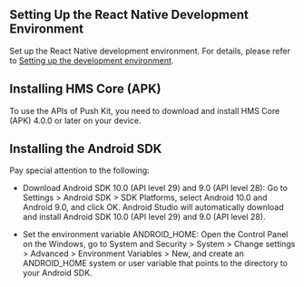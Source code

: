 ## Setting Up the React Native Development Environment
Set up the React Native development environment. For details, please refer to [Setting up the development environment](https://reactnative.dev/docs/environment-setup).

## Installing HMS Core (APK)

To use the APIs of Push Kit, you need to download and install HMS Core (APK) 4.0.0 or later on your device.

## Installing the Android SDK

Pay special attention to the following:

* Download Android SDK 10.0 (API level 29) and 9.0 (API level 28):
Go to Settings > Android SDK > SDK Platforms, select Android 10.0 and Android 9.0, and click OK. Android Studio will automatically download and install Android SDK 10.0 (API level 29) and 9.0 (API level 28).

* Set the environment variable ANDROID_HOME:
Open the Control Panel on the Windows, go to System and Security > System > Change settings > Advanced > Environment Variables > New, and create an ANDROID_HOME system or user variable that points to the directory to your Android SDK.
